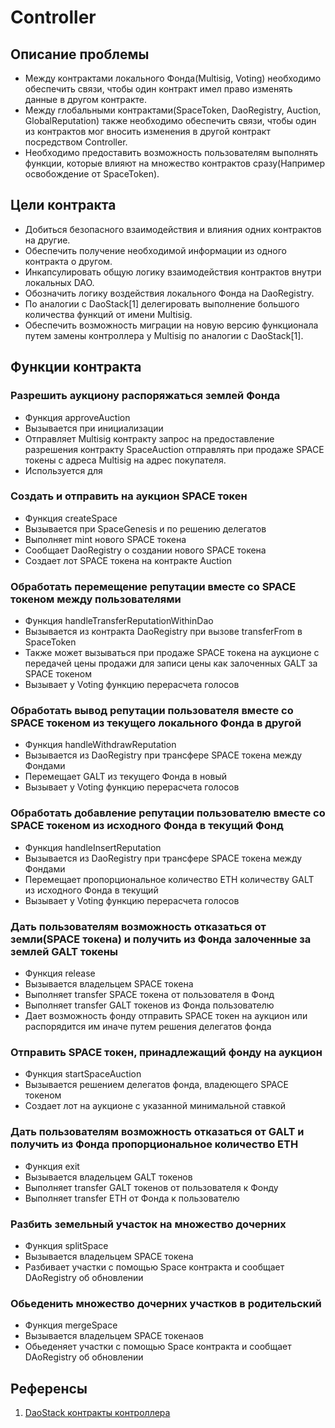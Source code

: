 # Controller

## Описание проблемы
- Между контрактами локального Фонда(Multisig, Voting) необходимо обеспечить связи, чтобы один контракт имел право изменять данные в другом контракте.
- Между глобальными контрактами(SpaceToken, DaoRegistry, Auction, GlobalReputation) также необходимо обеспечить связи, чтобы один из контрактов мог вносить изменения в другой контракт посредством Controller.
- Необходимо предоставить возможность пользователям выполнять функции, которые влияют на множество контрактов сразу(Например освобождение от SpaceToken).

## Цели контракта
- Добиться безопасного взаимодействия и влияния одних контрактов на другие.
- Обеспечить получение необходимой информации из одного контракта о другом.
- Инкапсулировать общую логику взаимодействия контрактов внутри локальных DAO.
- Обозначить логику воздействия локального Фонда на DaoRegistry.
- По аналогии с DaoStack[1] делегировать выполнение большого количества функций от имени Multisig.
- Обеспечить возможность миграции на новую версию функционала путем замены контроллера у Multisig по аналогии с DaoStack[1].

## Функции контракта

### Разрешить аукциону распоряжаться землей Фонда
- Функция approveAuction
- Вызывается при инициализации
- Отправляет Multisig контракту запрос на предоставление разрешения контракту SpaceAuction отправлять при продаже SPACE
токены с адреса Multisig на адрес покупателя.
- Используется для

### Создать и отправить на аукцион SPACE токен
- Функция createSpace
- Вызывается при SpaceGenesis и по решению делегатов
- Выполняет mint нового SPACE токена
- Сообщает DaoRegistry о создании нового SPACE токена
- Создает лот SPACE токена на контракте Auction

### Обработать перемещение репутации вместе со SPACE токеном между пользователями
- Функция handleTransferReputationWithinDao
- Вызывается из контракта DaoRegistry при вызове transferFrom в SpaceToken
- Также может вызываться при продаже SPACE токена на аукционе с передачей цены продажи для записи цены как залоченных GALT за SPACE токеном
- Вызывает у Voting функцию перерасчета голосов

### Обработать вывод репутации пользователя вместе со SPACE токеном из текущего локального Фонда в другой
- Функция handleWithdrawReputation
- Вызывается из DaoRegistry при трансфере SPACE токена между Фондами
- Перемещает GALT из текущего Фонда в новый
- Вызывает у Voting функцию перерасчета голосов

### Обработать добавление репутации пользователю вместе со SPACE токеном из исходного Фонда в текущий Фонд
- Функция handleInsertReputation
- Вызывается из DaoRegistry при трансфере SPACE токена между Фондами
- Перемещает пропорциональное количество ETH количеству GALT из исходного Фонда в текущий
- Вызывает у Voting функцию перерасчета голосов

### Дать пользователям возможность отказаться от земли(SPACE токена) и получить из Фонда залоченные за землей GALT токены
- Функция release
- Вызывается владельцем SPACE токена
- Выполняет transfer SPACE токена от пользователя в Фонд
- Выполняет transfer GALT токенов из Фонда пользователю
- Дает возможность фонду отправить SPACE токен на аукцион или распорядится им иначе путем решения делегатов фонда

### Отправить SPACE токен, принадлежащий фонду на аукцион
- Функция startSpaceAuction
- Вызывается решением делегатов фонда, владеющего SPACE токеном
- Создает лот на аукционе с указанной минимальной ставкой

### Дать пользователям возможность отказаться от GALT и получить из Фонда пропорциональное количество ETH
- Функция exit
- Вызывается владельцем GALT токенов
- Выполняет transfer GALT токенов от пользователя к Фонду
- Выполняет transfer ETH от Фонда к пользователю

### Разбить земельный участок на множество дочерних
- Функция splitSpace
- Вызывается владельцем SPACE токена
- Разбивает участки с помощью Space контракта и сообщает DAoRegistry об обновлении

### Обьеденить множество дочерних участков в родительский
- Функция mergeSpace
- Вызывается владельцем SPACE токенаов
- Обьеденяет участки с помощью Space контракта и сообщает DAoRegistry об обновлении


## Референсы
1. [DaoStack контракты контроллера](https://github.com/daostack/arc/tree/master/contracts/controller)
